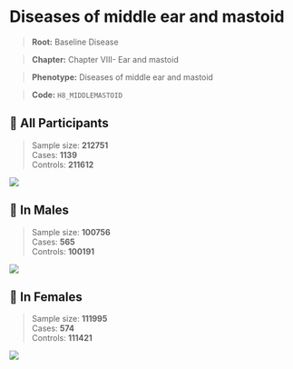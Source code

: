 # Diseases of middle ear and mastoid

> **Root:** Baseline Disease  

> **Chapter:** Chapter VIII- Ear and mastoid  

> **Phenotype:** Diseases of middle ear and mastoid  

> **Code:** `H8_MIDDLEMASTOID`

## 🧪 All Participants  
> Sample size: **212751**  
> Cases: **1139**  
> Controls: **211612**
<img src="/Disease/Figures/ALL/Baseline/H8_MIDDLEMASTOID.png"/>
<CsvTable src="/Disease/Data/ALL/Baseline/LG_H8_MIDDLEMASTOID.csv" label="🔍 View full results" />

## 👨 In Males  
> Sample size: **100756**  
> Cases: **565**  
> Controls: **100191**
<img src="/Disease/Figures/Male/Baseline/H8_MIDDLEMASTOID.png"/>
<CsvTable src="/Disease/Data/Male/Baseline/LG_H8_MIDDLEMASTOID.csv" label="🔍 View full results" />

## 👩 In Females  
> Sample size: **111995**  
> Cases: **574**  
> Controls: **111421**
<img src="/Disease/Figures/Female/Baseline/H8_MIDDLEMASTOID.png"/>
<CsvTable src="/Disease/Data/Female/Baseline/LG_H8_MIDDLEMASTOID.csv" label="🔍 View full results" />

